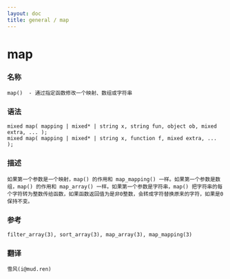 ```yaml
---
layout: doc
title: general / map
---
```

# map

### 名称

    map()  - 通过指定函数修改一个映射、数组或字符串

### 语法

    mixed map( mapping | mixed* | string x, string fun, object ob, mixed extra, ... );
    mixed map( mapping | mixed* | string x, function f, mixed extra, ... );

### 描述

    如果第一个参数是一个映射，map() 的作用和 map_mapping() 一样。如果第一个参数是数组，map() 的作用和 map_array() 一样。如果第一个参数是字符串，map() 把字符串的每个字符转为整数传给函数，如果函数返回值为是非0整数，会转成字符替换原来的字符，如果是0保持不变。

### 参考

    filter_array(3), sort_array(3), map_array(3), map_mapping(3)

### 翻译 ###

    雪风(i@mud.ren)
